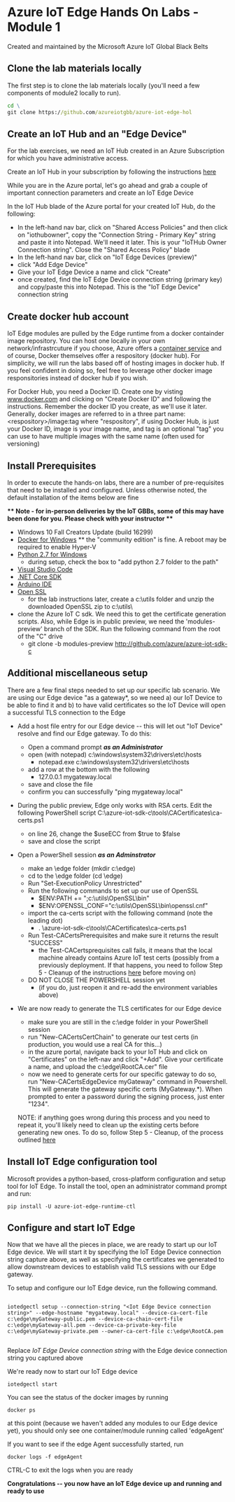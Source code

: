 # Azure IoT Edge Hands On Labs - Module 1

Created and maintained by the Microsoft Azure IoT Global Black Belts

## Clone the lab materials locally

The first step is to clone the lab materials locally (you'll need a few components of module2 locally to run).

```cmd
cd \
git clone https://github.com/azureiotgbb/azure-iot-edge-hol
```

## Create an IoT Hub and an "Edge Device"

For the lab exercises, we need an IoT Hub created in an Azure Subscription for which you have administrative access.

Create an IoT Hub in your subscription by following the instructions [here](https://docs.microsoft.com/en-us/azure/iot-hub/iot-hub-create-through-portal)

While you are in the Azure portal, let's go ahead and grab a couple of important connection parameters and create an IoT Edge Device

In the IoT Hub blade of the Azure portal for your created IoT Hub, do the following:
* In the left-hand nav bar, click on "Shared Access Policies" and then click on "iothubowner", copy the "Connection String - Primary Key" string and paste it into Notepad.  We'll need it later.  This is your "IoTHub Owner Connection string".  Close the "Shared Access Policy" blade
* In the left-hand nav bar, click on "IoT Edge Devices (preview)"
* click "Add Edge Device"
* Give your IoT Edge Device a name and click "Create"
* once created, find the IoT Edge Device connection string (primary key) and copy/paste this into Notepad.  This is the "IoT Edge Device" connection string

## Create docker hub account

IoT Edge modules are pulled by the Edge runtime from a docker containder image repository.  You can host one locally in your own network/infrastrcuture if you choose, Azure offers a [container service](https://azure.microsoft.com/en-us/services/container-service/)  and of course, Docker themselves offer a respository (docker hub).  For simplicity, we will run the labs based off of hosting images in docker hub.  If you feel confident in doing so, feel free to leverage other docker image responsitories instead of docker hub if you wish.

For Docker Hub, you need a Docker ID.  Create one by visting www.docker.com and clicking on "Create Docker ID" and following the instructions.  Remember the docker ID you create, as we'll use it later.  Generally, docker images are referred to in a three part name:  \<respository>/image:tag where "respository", if using Docker Hub, is just your Docker ID,  image is your image name, and tag is an optional "tag" you can use to have multiple images with the same name (often used for versioning)

## Install Prerequisites

In order to execute the hands-on labs, there are a number of pre-requisites that need to be installed and configured.  Unless otherwise noted, the default installation of the items below are fine

__** Note - for in-person deliveries by the IoT GBBs, some of this may have been done for you.  Please check with your instructor **__

* Windows 10 Fall Creators Update (build 16299)
* [Docker for Windows](https://docs.docker.com/docker-for-windows/install/)   ** the "community edition" is fine.  A reboot may be required to enable Hyper-V
* [Python 2.7 for Windows](https://www.python.org/downloads/)
    * during setup, check the box to "add python 2.7 folder to the path"
* [Visual Studio Code](https://code.visualstudio.com/)
* [.NET Core SDK](https://www.microsoft.com/net/core#windowscmd)
* [Arduino IDE](http://www.arduino.cc/)
* [Open SSL](https://sourceforge.net/projects/openssl/)
    * for the lab instructions later, create a c:\utils folder and unzip the downloaded OpenSSL zip to c:\utils\ 
* clone the Azure IoT C sdk.  We need this to get the certificate generation scripts.  Also, while Edge is in public preview, we need the 'modules-preview' branch of the SDK.  Run the following command from the root of the "C" drive
    * git clone -b modules-preview http://github.com/azure/azure-iot-sdk-c


## Additional miscellaneous setup

There are a few final steps needed to set up our specific lab scenario.  We are using our Edge device "as a gateway*, so we need a) our IoT Device to be able to find it and b) to have valid certificates so the IoT Device will open a successful TLS connection to the Edge

* Add a host file entry for our Edge device -- this will let out "IoT Device" resolve and find our Edge gateway.  To do this:
    * Open a command prompt __*as an Administrator*__
    * open (with notepad) c:\windows\system32\drivers\etc\hosts
        * notepad.exe c:\windows\system32\drivers\etc\hosts
    * add a row at the bottom with the following
        * 127.0.0.1  mygateway.local
    * save and close the file
    * confirm you can successfully "ping mygateway.local"

* During the public preview, Edge only works with RSA certs.  Edit the following PowerShell script   C:\azure-iot-sdk-c\tools\CACertificates\ca-certs.ps1
    * on line 26, change the $useECC from $true to $false
    * save and close the script
* Open a PowerShell session __*as an Adminstrator*__
    * make an \edge folder   (mkdir c:\edge)
    * cd to the \edge folder (cd \edge)
    * Run "Set-ExecutionPolicy Unrestricted"
    * Run the following commands to set up our use of OpenSSL
        * $ENV:PATH += ";c:\utils\OpenSSL\bin"
        * $ENV:OPENSSL_CONF="c:\utils\OpenSSL\bin\openssl.cnf"
    * import the ca-certs script with the following command (note the leading dot)
        * . \azure-iot-sdk-c\tools\CACertificates\ca-certs.ps1
    * Run Test-CACertsPrerequisites and make sure it returns the result "SUCCESS"
        * the Test-CACertsprequisites call fails, it means that the local machine already contains Azure IoT test certs (possibly from a previously deployment.  If that happens, you need to follow Step 5 - Cleanup of the instructions [here](https://github.com/Azure/azure-iot-sdk-c/blob/modules-preview/tools/CACertificates/CACertificateOverview.md) before moving on)
    * DO NOT CLOSE THE POWERSHELL session yet
        * (if you do, just reopen it and re-add the environment variables above)

* We are now ready to generate the TLS certificates for our Edge device
    * make sure you are still in the c:\edge folder in your PowerShell session
    * run "New-CACertsCertChain" to generate our test certs  (in production, you would use a real CA for this...)
    * in the azure portal, navigate back to your IoT Hub and click on "Certificates" on the left-nav and click "+Add".  Give your certificate a name, and upload the c:\edge\RootCA.cer" file
    * now we need to generate certs for our specific gateway to do so, run "New-CACertsEdgeDevice myGateway" command in Powershell.  This will generate the gateway specific certs (MyGateway.*).  When prompted to enter a password during the signing process, just enter "1234".

    NOTE:  if anything goes wrong during this process and you need to repeat it, you'll likely need to clean up the existing certs before generating new ones.  To do so, follow Step 5 - Cleanup, of the process outlined [here](https://github.com/Azure/azure-iot-sdk-c/blob/modules-preview/tools/CACertificates/CACertificateOverview.md)

## Install IoT Edge configuration tool

Microsoft provides a python-based, cross-platform configuration and setup tool for IoT Edge.  To install the tool, open an administrator command prompt and run:

```
pip install -U azure-iot-edge-runtime-ctl
```

## Configure and start IoT Edge

Now that we have all the pieces in place, we are ready to start up our IoT Edge device.  We will start it by specifying the IoT Edge Device connection string capture above, as well as specifying the certificates we generated to allow downstream devices to establish valid TLS sessions with our Edge gateway.

To setup and configure our IoT Edge device, run the following command.

```

iotedgectl setup --connection-string "<Iot Edge Device connection string>" --edge-hostname "mygateway.local" --device-ca-cert-file c:\edge\myGateway-public.pem --device-ca-chain-cert-file c:\edge\myGateway-all.pem --device-ca-private-key-file c:\edge\myGateway-private.pem --owner-ca-cert-file c:\edge\RootCA.pem
    
```
Replace *IoT Edge Device connection string* with the Edge device connection string you captured above

We're ready now to start our IoT Edge device

```
iotedgectl start
```

You can see the status of the docker images by running 

```
docker ps
```

at this point (because we haven't added any modules to our Edge device yet), you should only see one container/module running called 'edgeAgent'

If you want to see if the edge Agent successfully started, run

```
docker logs -f edgeAgent
```

CTRL-C to exit the logs when you are ready

__**Congratulations -- you now have an IoT Edge device up and running and ready to use**__


